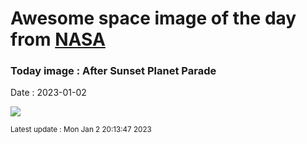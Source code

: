 
# Awesome space image of the day from [NASA](https://api.nasa.gov/)

### Today image : After Sunset Planet Parade
Date : 2023-01-02

![](https://apod.nasa.gov/apod/image/2301/AllPlanets_Tezel_1080_annotated.jpg)

<small>Latest update : Mon Jan  2 20:13:47 2023</small>
        